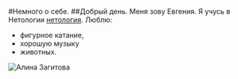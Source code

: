 #Немного о себе.
##Добрый день. Меня зову Евгения. Я учусь в Нетологии [нетология](https://netology.ru/). 
Люблю:
-  фигурное катание, 
-  хорошую музыку
-  животных.

![Алина Загитова](https://yandex.ru/images/search?from=tabbar&img_url=https%3A%2F%2Fi.pinimg.com%2Foriginals%2Faf%2Fe8%2F32%2Fafe83287ae698c5de0fc52170ab44d74.jpg&lr=14&pos=3&rpt=simage&text=%D1%84%D0%B8%D0%B3%D1%83%D1%80%D0%BD%D0%BE%D0%B5%20%D0%BA%D0%B0%D1%82%D0%B0%D0%BD%D0%B8%D0%B5)